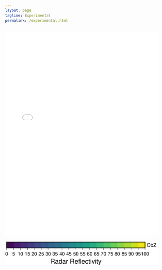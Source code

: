 ```yaml
---
layout: page
tagline: Experimental
permalink: /experimental.html
---
```


<iframe style='height: 500pt; width: 100%;' frameborder="0" scrolling="no" id="iframe" src="/assets/images/radar/radar/openlayers.html"></iframe>

<p align="center">
<img src="/assets/images/radar/radardbz.png" alt="viridis" align="middle"> 
</p>
